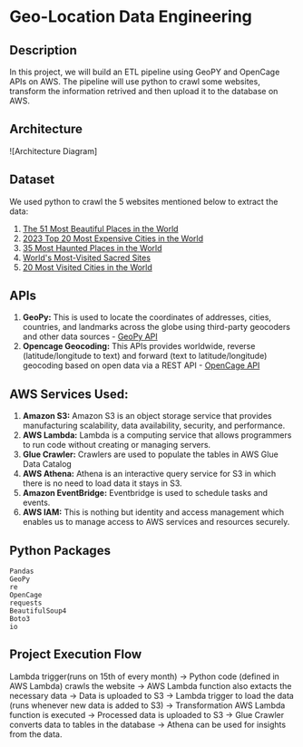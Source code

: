 # Geo-Location Data Engineering

## Description
In this project, we will build an ETL pipeline using GeoPY and OpenCage APIs on AWS. The pipeline will use python to crawl some websites, transform the information retrived and then upload it to the database on AWS.

## Architecture 
![Architecture Diagram] 

## Dataset
We used python to crawl the 5 websites mentioned below to extract the data:
1. [The 51 Most Beautiful Places in the World](https://www.cntraveler.com/galleries/2015-11-27/the-50-most-beautiful-places-in-the-world)
2. [2023 Top 20 Most Expensive Cities in the World](https://www.caproasia.com/2023/06/21/2023-top-20-most-expensive-cities-in-the-world-top-10-cities-are-new-york-hong-kong-geneva-london-singapore-zurich-san-francisco-tel-aviv-seoul-tokyo/)
3. [35 Most Haunted Places in the World](https://www.travelandleisure.com/holiday-travel/halloween/most-haunted-places-in-the-world)
4. [World's Most-Visited Sacred Sites](https://www.travelandleisure.com/attractions/worlds-most-visited-sacred-sites)
5. [20 Most Visited Cities in the World](https://travelness.com/most-visited-cities-in-the-world)

## APIs
1. **GeoPy:** This is used to locate the coordinates of addresses, cities, countries, and landmarks across the globe using third-party geocoders and other data sources - [GeoPy API](https://geopy.readthedocs.io/en/latest/)
2. **Opencage Geocoding:** This APIs provides worldwide, reverse (latitude/longitude to text) and forward (text to latitude/longitude) geocoding based on open data via a REST API - [OpenCage API](https://opencagedata.com/api)

## AWS Services Used:
1. **Amazon S3:** Amazon S3 is an object storage service that provides manufacturing scalability, data availability, security, and performance.
2. **AWS Lambda:** Lambda is a computing service that allows programmers to run code without creating or managing servers.
3. **Glue Crawler:** Crawlers are used to populate the tables in AWS Glue Data Catalog
4. **AWS Athena:** Athena is an interactive query service for S3 in which there is no need to load data it stays in S3.
5. **Amazon EventBridge:** Eventbridge is used to schedule tasks and events.
6. **AWS IAM:** This is nothing but identity and access management which enables us to manage access to AWS services and resources securely.

## Python Packages
```
Pandas
GeoPy
re
OpenCage
requests
BeautifulSoup4
Boto3
io
```
## Project Execution Flow
Lambda trigger(runs on 15th of every month) -> Python code (defined in AWS Lambda) crawls the website -> AWS Lambda function also extacts the necessary data -> Data is uploaded to S3 -> Lambda trigger to load the data (runs whenever new data is added to S3) -> Transformation AWS Lambda function is executed -> Processed data is uploaded to S3 -> Glue Crawler converts data to tables in the database -> Athena can be used for insights from the data.
